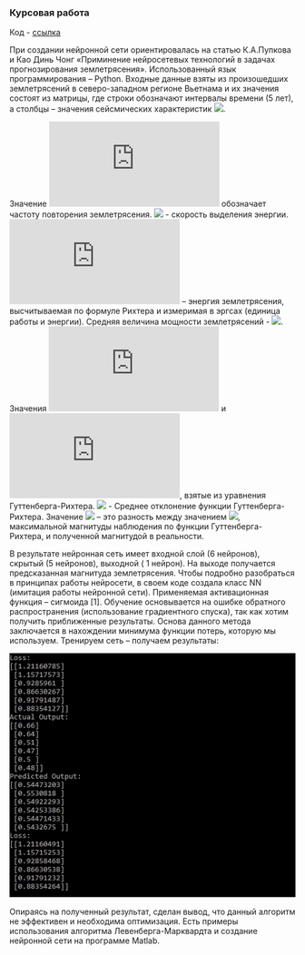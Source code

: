 ### Курсовая работа
Код - [ссылка](https://github.com/Elzara20/university/blob/master/course%20work/%D0%BA%D1%83%D1%80%D1%81%D0%BE%D0%B2%D0%B0%D1%8F/course.py)


При создании нейронной сети ориентировалась на статью К.А.Пупкова и Као Динь Чонг «Приминение нейросетевых технологий в задачах прогнозирования землетрясения». Использованный язык программирования – Python. Входные данные взяты из произошедших землетрясений в северо-западном регионе Вьетнама и их значения состоят из матрицы, где строки обозначают интервалы времени (5 лет), а столбцы – значения сейсмических характеристик ![](https://latex.codecogs.com/gif.latex?\left&space;(&space;T,&space;d\sqrt{E},&space;M_{mean},&space;b,&space;\eta,&space;\Delta&space;M&space;\right&space;)).


Значение ![](https://latex.codecogs.com/gif.latex?T) обозначает частоту повторения землетрясения. ![](https://latex.codecogs.com/gif.latex?d\sqrt{E}) - cкорость выделения энергии. ![](https://latex.codecogs.com/gif.latex?E) – энергия землетрясения, высчитываемая по формуле Рихтера и измеримая в эргсах (единица работы и энергии). Средняя величина мощности землетрясений - ![](https://latex.codecogs.com/gif.latex?M_{mean}). Значения ![](https://latex.codecogs.com/gif.latex?a) и ![](https://latex.codecogs.com/gif.latex?b), взятые из уравнения Гуттенберга-Рихтера. ![](https://latex.codecogs.com/gif.latex?\eta) - Среднее отклонение функции Гуттенберга-Рихтера. Значение ![](https://latex.codecogs.com/gif.latex?\Delta&space;M) – это разность между значением  ![](https://latex.codecogs.com/gif.latex?M_{max}), максимальной магнитуды наблюдения по функции Гуттенберга-Рихтера, и полученной магнитудой в реальности.


В результате нейронная сеть имеет входной слой (6 нейронов), скрытый (5 нейронов), выходной ( 1 нейрон). На выходе получается предсказанная магнитуда землетрясения. Чтобы подробно разобраться в принципах работы нейросети, в своем коде создала класс NN (имитация работы нейронной сети). Применяемая активационная функция – сигмоида [1]. Обучение основывается на ошибке обратного распространения (использование градиентного спуска), так как хотим получить приближенные результаты. Основа данного метода заключается в нахождении минимума функции потерь, которую мы используем. Тренируем сеть – получаем результаты:


![](https://github.com/Elzara20/university/blob/master/course%20work/%D0%BA%D1%83%D1%80%D1%81%D0%BE%D0%B2%D0%B0%D1%8F/123.jpg)



Опираясь на полученный результат, сделан вывод, что данный алгоритм не эффективен и необходима оптимизация. Есть примеры использования алгоритма Левенберга-Марквардта и создание нейронной сети на программе Matlab.
